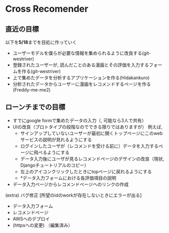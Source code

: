 # Cross Recomender

## 直近の目標

以下を**5/18**までを目処に作っていく

- ユーザーモデルを僕らが必要な情報を集められるように改良する(git-westriver)
- 登録されたユーザーが, 読んだことのある漫画とその評価を入力するフォームを作る(git-westriver)
- 上で集めたデータを分析するアプリケーションを作る(Hidakankuro)
- 分析されたデータからユーザーに漫画をレコメンドするページを作る(Freddy-me-me2)

## ローンチまでの目標

- すでにgoogle formで集めたデータの入力（, 可能なら3人で共有）
- UIの改良（プロトタイプの段階なのでできる限りではありますが）
例えば,
  - サインアップしていないユーザーが最初に開くトップページにこのwebサービスの説明が見れるようにする
  - ログインしたユーザが（レコメンドを受ける前に）データを入力するページに飛べるようにする
  - データ入力後にユーザが見るレコメンドページのデザインの改良（現状, Djangoチュートリアルのコピー）
  - 左上のアイコンクリックしたときにtopページに戻れるようにする
  - *データ入力フォームにおける各評価項目の説明
- データ入力ページからレコメンドページへのリンクの作成

(extra) バグ修正 [所望のidのworkが存在しないときにエラーが出る]
  - データ入力フォーム
  - レコメンドページ
- AWSへのデプロイ
- (httpsへの変更) （編集済み）
